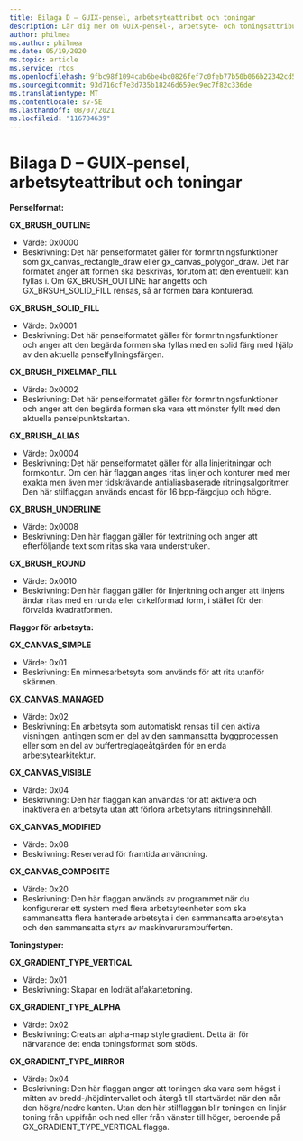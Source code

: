 ```yaml
---
title: Bilaga D – GUIX-pensel, arbetsyteattribut och toningar
description: Lär dig mer om GUIX-pensel-, arbetsyte- och toningsattribut.
author: philmea
ms.author: philmea
ms.date: 05/19/2020
ms.topic: article
ms.service: rtos
ms.openlocfilehash: 9fbc98f1094cab6be4bc0826fef7c0feb77b50b066b22342cd52404bd85ff98e
ms.sourcegitcommit: 93d716cf7e3d735b18246d659ec9ec7f82c336de
ms.translationtype: MT
ms.contentlocale: sv-SE
ms.lasthandoff: 08/07/2021
ms.locfileid: "116784639"
---
```

# <a name="appendix-d---guix-brush-canvas-and-gradient-attributes"></a>Bilaga D – GUIX-pensel, arbetsyteattribut och toningar

__**Penselformat:**__

**GX_BRUSH_OUTLINE**
- Värde: 0x0000
- Beskrivning: Det här penselformatet gäller för formritningsfunktioner som gx_canvas_rectangle_draw eller gx_canvas_polygon_draw. Det här formatet anger att formen ska beskrivas, förutom att den eventuellt kan fyllas i. Om GX_BRUSH_OUTLINE har angetts och GX_BRSUH_SOLID_FILL rensas, så är formen bara konturerad.

**GX_BRUSH_SOLID_FILL**
- Värde: 0x0001
- Beskrivning: Det här penselformatet gäller för formritningsfunktioner och anger att den begärda formen ska fyllas med en solid färg med hjälp av den aktuella penselfyllningsfärgen.

**GX_BRUSH_PIXELMAP_FILL**
- Värde: 0x0002
- Beskrivning: Det här penselformatet gäller för formritningsfunktioner och anger att den begärda formen ska vara ett mönster fyllt med den aktuella penselpunktskartan.

**GX_BRUSH_ALIAS**
- Värde: 0x0004
- Beskrivning: Det här penselformatet gäller för alla linjeritningar och formkontur. Om den här flaggan anges ritas linjer och konturer med mer exakta men även mer tidskrävande antialiasbaserade ritningsalgoritmer. Den här stilflaggan används endast för 16 bpp-färgdjup och högre.

**GX_BRUSH_UNDERLINE**
- Värde: 0x0008
- Beskrivning: Den här flaggan gäller för textritning och anger att efterföljande text som ritas ska vara understruken.

**GX_BRUSH_ROUND**
- Värde: 0x0010
- Beskrivning: Den här flaggan gäller för linjeritning och anger att linjens ändar ritas med en runda eller cirkelformad form, i stället för den förvalda kvadratformen.

__**Flaggor för arbetsyta:**__

**GX_CANVAS_SIMPLE**
- Värde: 0x01
- Beskrivning: En minnesarbetsyta som används för att rita utanför skärmen.

**GX_CANVAS_MANAGED**
- Värde: 0x02
- Beskrivning: En arbetsyta som automatiskt rensas till den aktiva visningen, antingen som en del av den sammansatta byggprocessen eller som en del av buffertreglageåtgärden för en enda arbetsytearkitektur.

**GX_CANVAS_VISIBLE**
- Värde: 0x04
- Beskrivning: Den här flaggan kan användas för att aktivera och inaktivera en arbetsyta utan att förlora arbetsytans ritningsinnehåll.

**GX_CANVAS_MODIFIED**
- Värde: 0x08
- Beskrivning: Reserverad för framtida användning.

**GX_CANVAS_COMPOSITE**
- Värde: 0x20
- Beskrivning: Den här flaggan används av programmet när du konfigurerar ett system med flera arbetsyteenheter som ska sammansatta flera hanterade arbetsyta i den sammansatta arbetsytan och den sammansatta styrs av maskinvarurambufferten.

__**Toningstyper:**__

**GX_GRADIENT_TYPE_VERTICAL**
- Värde: 0x01
- Beskrivning: Skapar en lodrät alfakartetoning.

**GX_GRADIENT_TYPE_ALPHA**
- Värde: 0x02
- Beskrivning: Creats an alpha-map style gradient. Detta är för närvarande det enda toningsformat som stöds.

**GX_GRADIENT_TYPE_MIRROR**
- Värde: 0x04
- Beskrivning: Den här flaggan anger att toningen ska vara som högst i mitten av bredd-/höjdintervallet och återgå till startvärdet när den når den högra/nedre kanten. Utan den här stilflaggan blir toningen en linjär toning från uppifrån och ned eller från vänster till höger, beroende på GX_GRADIENT_TYPE_VERTICAL flagga.